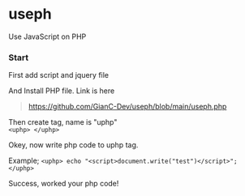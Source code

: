 # useph
Use JavaScript on PHP


### Start

First add script and jquery file 
> <script src="https://code.jquery.com/jquery-3.5.1.min.js" ></script>

> <script src="https://raw.githubusercontent.com/GianC-Dev/useph/main/useph.js" ></script>

And Install PHP file. Link is here
> https://github.com/GianC-Dev/useph/blob/main/useph.php

Then create tag, name is "uphp"
<br>
``
<uphp> </uphp>
``

Okey, now write php code to uphp tag.

Example;
``
<uphp> echo "<script>document.write("test")</script>"; </uphp>
``

Success, worked your php code!
